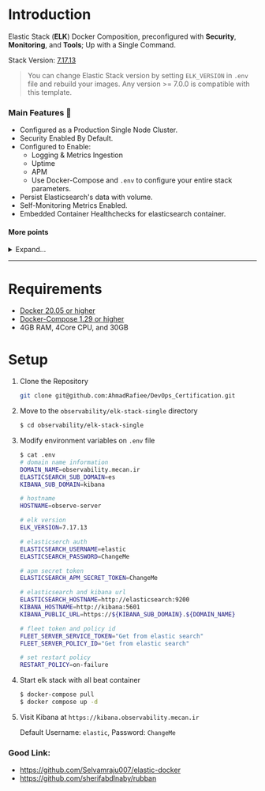 # Introduction
Elastic Stack (**ELK**) Docker Composition, preconfigured with **Security**, **Monitoring**, and **Tools**; Up with a Single Command.

Stack Version: [7.17.13](https://www.elastic.co/blog/elastic-stack-7-17-13-released)

> You can change Elastic Stack version by setting `ELK_VERSION` in `.env` file and rebuild your images. Any version >= 7.0.0 is compatible with this template.


### Main Features 📜
- Configured as a Production Single Node Cluster.
- Security Enabled By Default.
- Configured to Enable:
  - Logging & Metrics Ingestion
  - Uptime
  - APM
  - Use Docker-Compose and `.env` to configure your entire stack parameters.
- Persist Elasticsearch's data with volume.
- Self-Monitoring Metrics Enabled.
- Embedded Container Healthchecks for elasticsearch container.


#### More points

<details><summary>Expand...</summary>
<p>


- Security enabled by default using Basic license, not Trial.

- Persisting data by default in a volume.

- Run in Production Mode.

- Parameterize credentials in .env instead of hardcoding `elastich:changeme` in every component config.

- Parameterize all other Config like Heap Size.

- Add recommended environment configurations as Ulimits and Swap disable to the docker-compose.

- Configuring the beats and elastic agent:
  - filebeat
  - auditbeat
  - metricbeat
  - packetbeat
  - heartbeat
  - fleet and elastic agent
  - apm-server

</p>
</details>

-----

# Requirements

- [Docker 20.05 or higher](https://docs.docker.com/install/)
- [Docker-Compose 1.29 or higher](https://docs.docker.com/compose/install/)
- 4GB RAM, 4Core CPU, and 30GB

# Setup

1. Clone the Repository
     ```bash
     git clone git@github.com:AhmadRafiee/DevOps_Certification.git
     ```
2. Move to the `observability/elk-stack-single` directory
    ```bash
    $ cd observability/elk-stack-single
    ```
3. Modify environment variables on `.env` file
    ```bash
    $ cat .env
    # domain name information
    DOMAIN_NAME=observability.mecan.ir
    ELASTICSEARCH_SUB_DOMAIN=es
    KIBANA_SUB_DOMAIN=kibana
    
    # hostname
    HOSTNAME=observe-server
    
    # elk version
    ELK_VERSION=7.17.13
    
    # elasticserch auth
    ELASTICSEARCH_USERNAME=elastic
    ELASTICSEARCH_PASSWORD=ChangeMe
    
    # apm secret token
    ELASTICSEARCH_APM_SECRET_TOKEN=ChangeMe
    
    # elasticsearch and kibana url
    ELASTICSEARCH_HOSTNAME=http://elasticsearch:9200
    KIBANA_HOSTNAME=http://kibana:5601
    KIBANA_PUBLIC_URL=https://${KIBANA_SUB_DOMAIN}.${DOMAIN_NAME}
    
    # fleet token and policy id
    FLEET_SERVER_SERVICE_TOKEN="Get from elastic search"
    FLEET_SERVER_POLICY_ID="Get from elastic search"
    
    # set restart policy
    RESTART_POLICY=on-failure
    ```

4. Start elk stack with all beat container
    ```bash
    $ docker-compose pull
    $ docker compose up -d
    ```
5. Visit Kibana at `https://kibana.observability.mecan.ir`

    Default Username: `elastic`, Password: `ChangeMe`


### Good Link:
- https://github.com/Selvamraju007/elastic-docker
- https://github.com/sherifabdlnaby/rubban